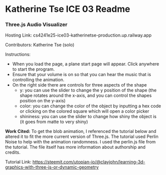# Katherine Tse ICE 03 Readme

### Three.js Audio Visualizer 

Hosting Link: cs4241e25-ice03-katherinetse-production.up.railway.app

Contributors: Katherine Tse (solo)

Instructions: 
- When you load the page, a plane start page will appear. Click anywhere to start the program.
- Ensure that your volume is on so that you can hear the music that is controlling the animation.
- On the right side there are controls for three aspects of the shape 
  - y: you can use the slider to change the y position of the shape (the shape rotates around the x-axis, and you can control the shapes position on the y-axis)
  - color: you can change the color of the object by inputting a hex code or clicking on the colored square which will open a color picker 
  - shininess: you can use the slider to change how shiny the object is (it goes from matte to very shiny)

**Work Cited:** 
To get the blob animation, I referenced the tutorial below and altered it to fit the more current version of Three.js. The tutorial used Perlin Noise to help with the animation randomness. I used the perlin.js file from the tutorial. The file itself has more information about authorship and credits. 

Tutorial Link: https://steemit.com/utopian-io/@clayjohn/learning-3d-graphics-with-three-js-or-dynamic-geometry
